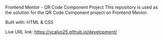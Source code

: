 Frontend Mentor - QR Code Component Project
This repository is used as the solution for the QR Code Component project on Frontend Mentor. 

Built with: HTML & CSS

Live URL link: https://vcalvo25.github.io/development/
